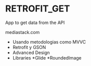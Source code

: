 # RETROFIT_GET

App to get data from the API 

mediastack.com

- Usando metodologias como MVVC
- Retrofit y GSON
- Advanced Design
- Libraries
    *Glide
    *RoundedImage
